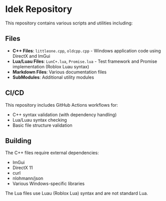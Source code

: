 # Idek Repository

This repository contains various scripts and utilities including:

## Files

- **C++ Files**: `littleone.cpp`, `oldcpp.cpp` - Windows application code using DirectX and ImGui
- **Lua/Luau Files**: `LunC+.lua`, `Promise.lua` - Test framework and Promise implementation (Roblox Luau syntax)
- **Markdown Files**: Various documentation files
- **SubModules**: Additional utility modules

## CI/CD

This repository includes GitHub Actions workflows for:

- C++ syntax validation (with dependency handling)
- Lua/Luau syntax checking  
- Basic file structure validation

## Building

The C++ files require external dependencies:
- ImGui
- DirectX 11
- curl
- nlohmann/json
- Various Windows-specific libraries

The Lua files use Luau (Roblox Lua) syntax and are not standard Lua.